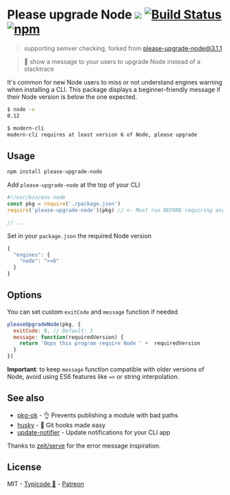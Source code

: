 # Please upgrade Node [![](http://img.shields.io/npm/dm/please-upgrade-node.svg?style=flat)](https://www.npmjs.org/package/please-upgrade-node) [![Build Status](https://travis-ci.org/typicode/please-upgrade-node.svg?branch=master)](https://travis-ci.org/typicode/please-upgrade-node) [![npm](https://img.shields.io/npm/v/please-upgrade-node.svg)](https://www.npmjs.com/package/please-upgrade-node)

> supporting semver checking, forked from please-upgrade-node@3.1.1

> :information_desk_person: show a message to your users to upgrade Node instead of a stacktrace


It's common for new Node users to miss or not understand engines warning when installing a CLI. This package displays a beginner-friendly message if their Node version is below the one expected.

```sh
$ node -v
0.12

$ modern-cli
modern-cli requires at least version 6 of Node, please upgrade
```

## Usage

```sh
npm install please-upgrade-node
```

Add `please-upgrade-node` at the top of your CLI

```js
#!/usr/bin/env node
const pkg = require('./package.json')
require('please-upgrade-node')(pkg) // <- Must run BEFORE requiring any other modules

// ...
```

Set in your `package.json` the required Node version

```js
{
  "engines": {
    "node": ">=6"
  }
}
```


## Options

You can set custom `exitCode` and `message` function if needed

```js
pleaseUpgradeNode(pkg, {
  exitCode: 0, // Default: 1
  message: function(requiredVersion) {
    return 'Oops this program require Node ' +  requiredVersion
  }
})
```

__Important__: to keep `message` function compatible with older versions of Node, avoid using ES6 features like `=>` or string interpolation.

## See also

* [pkg-ok](https://github.com/typicode/pkg-ok) - :ok_hand: Prevents publishing a module with bad paths
* [husky](https://github.com/typicode/husky) - :dog: Git hooks made easy
* [update-notifier](https://github.com/yeoman/update-notifier) - Update notifications for your CLI app

Thanks to [zeit/serve](https://github.com/zeit/serve) for the error message inspiration.

## License

MIT - [Typicode :cactus:](https://github.com/typicode) - [Patreon](https://patreon.com/typicode)
